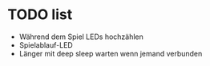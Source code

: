 # TODO list

- Während dem Spiel LEDs hochzählen
- Spielablauf-LED
- Länger mit deep sleep warten wenn jemand verbunden